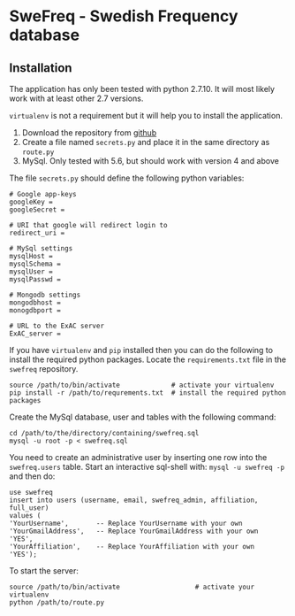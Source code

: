SweFreq - Swedish Frequency database
====================================

Installation
------------

The application has only been tested with python 2.7.10. It will most likely work with at least other 2.7 versions.

`virtualenv` is not a requirement but it will help you to install the application.

1. Download the repository from [github](https://github.com/NBISweden/swefreq)
2. Create a file named `secrets.py` and place it in the same directory as `route.py`
3. MySql. Only tested with 5.6, but should work with version 4 and above

The file `secrets.py` should define the following python variables:

	# Google app-keys
	googleKey = 
	googleSecret = 

	# URI that google will redirect login to
	redirect_uri = 

	# MySql settings
	mysqlHost = 
	mysqlSchema = 
	mysqlUser = 
	mysqlPasswd = 
	
	# Mongodb settings
	mongodbhost = 
	monogdbport = 
	
	# URL to the ExAC server
	ExAC_server = 


If you have `virtualenv` and `pip` installed then you can do the following to install the required python packages. Locate the `requirements.txt` file in the `swefreq` repository.


	source /path/to/bin/activate             # activate your virtualenv
	pip install -r /path/to/requrements.txt  # install the required python packages



Create the MySql database, user and tables with the following command:

	cd /path/to/the/directory/containing/swefreq.sql
	mysql -u root -p < swefreq.sql

You need to create an administrative user by inserting one row into the `swefreq.users` table. Start an interactive sql-shell with: `mysql -u swefreq -p` and then do:

	use swefreq
	insert into users (username, email, swefreq_admin, affiliation, full_user)
	values (
	'YourUsername',       -- Replace YourUsername with your own
	'YourGmailAddress',   -- Replace YourGmailAddress with your own
	'YES',
	'YourAffiliation',    -- Replace YourAffiliation with your own
	'YES');

To start the server:

	source /path/to/bin/activate                   # activate your virtualenv
	python /path/to/route.py